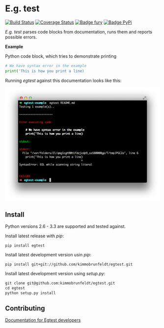 # E.g. test

[![Build Status](https://travis-ci.org/kimmobrunfeldt/egtest.png?branch=master)](https://travis-ci.org/kimmobrunfeldt/egtest)
[![Coverage Status](https://coveralls.io/repos/kimmobrunfeldt/egtest/badge.png?branch=master)](https://coveralls.io/r/kimmobrunfeldt/egtest?branch=master)
[![Badge fury](https://badge.fury.io/py/egtest.png)](https://badge.fury.io/py/egtest.png)
[![Badge PyPi](https://pypip.in/d/egtest/badge.png)](https://pypip.in/d/egtest/badge.png)

*E.g. test* parses code blocks from documentation, runs them and reports possible errors.

**Example**

Python code block, which tries to demonstrate printing

```python
# We have syntax error in the example
print('This is how you print a line)
```

Running *egtest* against this documentation looks like this:

![screenshot](docs/screenshot.png)

## Install

Python versions 2.6 - 3.3 are supported and tested against.

Install latest release with *pip*:

    pip install egtest

Install latest development version usin *pip*:

    pip install git+git://github.com/kimmobrunfeldt/egtest.git

Install latest development version using *setup.py*:

    git clone git@github.com:kimmobrunfeldt/egtest.git
    cd egtest
    python setup.py install


## Contributing

[Documentation for Egtest developers](docs/)
